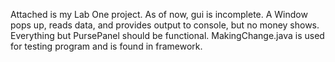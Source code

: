 Attached is my Lab One project.
As of now, gui is incomplete.
A Window pops up, reads data, and provides output to console, but no money shows.
Everything but PursePanel should be functional.
MakingChange.java is used for testing program and is found in framework.
